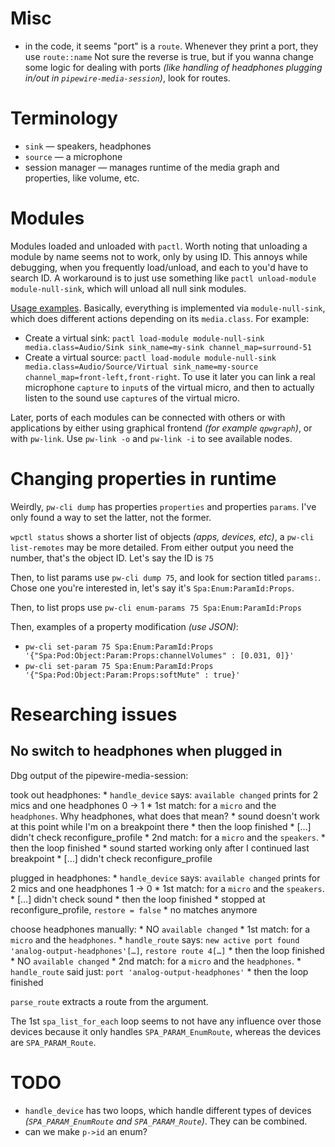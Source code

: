 # Misc

* in the code, it seems "port" is a `route`. Whenever they print a port, they use `route::name` Not sure the reverse is true, but if you wanna change some logic for dealing with ports *(like handling of headphones plugging in/out in `pipewire-media-session`)*, look for routes.

# Terminology

* `sink` — speakers, headphones
* `source` — a microphone
* session manager — manages runtime of the media graph and properties, like volume, etc.

# Modules

Modules loaded and unloaded with `pactl`. Worth noting that unloading a module by name seems not to work, only by using ID. This annoys while debugging, when you frequently load/unload, and each to you'd have to search ID. A workaround is to just use something like `pactl unload-module module-null-sink`, which will unload all null sink modules.

[Usage examples](https://gitlab.freedesktop.org/pipewire/pipewire/-/wikis/Virtual-Devices#create-a-source). Basically, everything is implemented via `module-null-sink`, which does different actions depending on its `media.class`. For example:

* Create a virtual sink: `pactl load-module module-null-sink media.class=Audio/Sink sink_name=my-sink channel_map=surround-51`
* Create a virtual source: `pactl load-module module-null-sink media.class=Audio/Source/Virtual sink_name=my-source channel_map=front-left,front-right`. To use it later you can link a real microphone `capture` to `input`s of the virtual micro, and then to actually listen to the sound use `capture`s of the virtual micro.

Later, ports of each modules can be connected with others or with applications by either using graphical frontend *(for example `qpwgraph`)*, or with `pw-link`. Use `pw-link -o` and `pw-link -i` to see available nodes.

# Changing properties in runtime

Weirdly, `pw-cli dump` has properties `properties` and properties `params`. I've only found a way to set the latter, not the former.

`wpctl status` shows a shorter list of objects *(apps, devices, etc)*, a `pw-cli list-remotes` may be more detailed. From either output you need the number, that's the object ID. Let's say the ID is `75`

Then, to list params use `pw-cli dump 75`, and look for section titled `params:`. Chose one you're interested in, let's say it's `Spa:Enum:ParamId:Props`.

Then, to list props use `pw-cli enum-params 75 Spa:Enum:ParamId:Props`

Then, examples of a property modification *(use JSON)*:
* `pw-cli set-param 75 Spa:Enum:ParamId:Props '{"Spa:Pod:Object:Param:Props:channelVolumes" : [0.031, 0]}'`
* `pw-cli set-param 75 Spa:Enum:ParamId:Props '{"Spa:Pod:Object:Param:Props:softMute" : true}'`

# Researching issues

## No switch to headphones when plugged in

Dbg output of the pipewire-media-session:

took out headphones:
    * `handle_device` says: `available changed` prints for 2 mics and one headphones 0 -> 1
    * 1st match: for a `micro` and the `headphones`. Why headphones, what does that mean?
        * sound doesn't work at this point while I'm on a breakpoint there
        * then the loop finished
        * […] didn't check reconfigure_profile
    * 2nd match: for a `micro` and the `speakers`.
        * then the loop finished
        * sound started working only after I continued last breakpoint
        * […] didn't check reconfigure_profile

plugged in headphones:
    * `handle_device` says: `available changed` prints for 2 mics and one headphones 1 -> 0
    * 1st match: for a `micro` and the `speakers`.
        * […] didn't check sound
        * then the loop finished
        * stopped at reconfigure_profile, `restore = false`
    * no matches anymore

choose headphones manually:
    * NO `available changed`
    * 1st match: for a `micro` and the `headphones`.
        * `handle_route` says: `new active port found 'analog-output-headphones'[…]`, `restore route 4[…]`
        * then the loop finished
    * NO `available changed`
    * 2nd match: for a `micro` and the `headphones`.
        * `handle_route` said just: `port 'analog-output-headphones'`
        * then the loop finished

`parse_route` extracts a route from the argument.

The 1st `spa_list_for_each` loop seems to not have any influence over those devices because it only handles `SPA_PARAM_EnumRoute`, whereas the devices are `SPA_PARAM_Route`.

# TODO

* `handle_device` has two loops, which handle different types of devices *(`SPA_PARAM_EnumRoute` and `SPA_PARAM_Route`)*. They can be combined.
* can we make `p->id` an enum?
